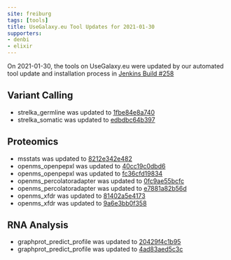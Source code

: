 ```yaml
---
site: freiburg
tags: [tools]
title: UseGalaxy.eu Tool Updates for 2021-01-30
supporters:
- denbi
- elixir
---
```


On 2021-01-30, the tools on UseGalaxy.eu were updated by our automated tool update and installation process in [Jenkins Build #258](https://build.galaxyproject.eu/job/usegalaxy-eu/job/install-tools/#258/)


## Variant Calling

- strelka_germline was updated to [1fbe84e8a740](https://toolshed.g2.bx.psu.edu/view/iuc/strelka_germline/1fbe84e8a740)
- strelka_somatic was updated to [edbdbc64b397](https://toolshed.g2.bx.psu.edu/view/iuc/strelka_somatic/edbdbc64b397)

## Proteomics

- msstats was updated to [8212e342e482](https://toolshed.g2.bx.psu.edu/view/galaxyp/msstats/8212e342e482)
- openms_openpepxl was updated to [40cc19c0dbd6](https://toolshed.g2.bx.psu.edu/view/galaxyp/openms_openpepxl/40cc19c0dbd6)
- openms_openpepxl was updated to [fc36cfd19834](https://toolshed.g2.bx.psu.edu/view/galaxyp/openms_openpepxl/fc36cfd19834)
- openms_percolatoradapter was updated to [0fc9ae55bcfc](https://toolshed.g2.bx.psu.edu/view/galaxyp/openms_percolatoradapter/0fc9ae55bcfc)
- openms_percolatoradapter was updated to [e7881a82b56d](https://toolshed.g2.bx.psu.edu/view/galaxyp/openms_percolatoradapter/e7881a82b56d)
- openms_xfdr was updated to [81402a5e4173](https://toolshed.g2.bx.psu.edu/view/galaxyp/openms_xfdr/81402a5e4173)
- openms_xfdr was updated to [9a6e3bb0f358](https://toolshed.g2.bx.psu.edu/view/galaxyp/openms_xfdr/9a6e3bb0f358)

## RNA Analysis

- graphprot_predict_profile was updated to [20429f4c1b95](https://toolshed.g2.bx.psu.edu/view/rnateam/graphprot_predict_profile/20429f4c1b95)
- graphprot_predict_profile was updated to [4ad83aed5c3c](https://toolshed.g2.bx.psu.edu/view/rnateam/graphprot_predict_profile/4ad83aed5c3c)

